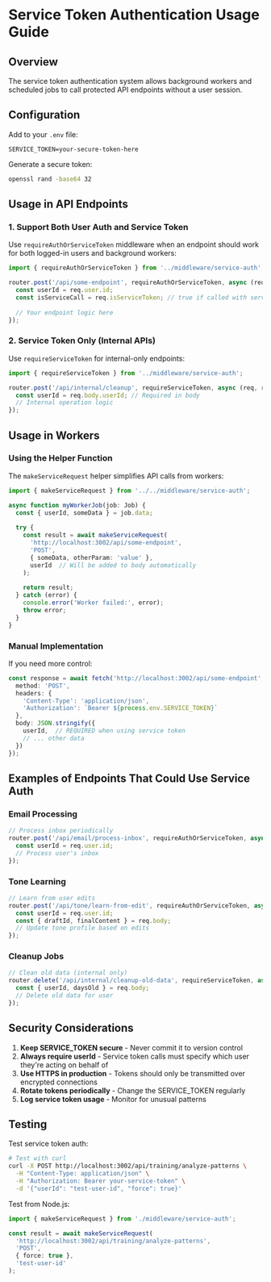 # Service Token Authentication Usage Guide

## Overview
The service token authentication system allows background workers and scheduled jobs to call protected API endpoints without a user session.

## Configuration
Add to your `.env` file:
```env
SERVICE_TOKEN=your-secure-token-here
```

Generate a secure token:
```bash
openssl rand -base64 32
```

## Usage in API Endpoints

### 1. Support Both User Auth and Service Token
Use `requireAuthOrServiceToken` middleware when an endpoint should work for both logged-in users and background workers:

```typescript
import { requireAuthOrServiceToken } from '../middleware/service-auth';

router.post('/api/some-endpoint', requireAuthOrServiceToken, async (req, res) => {
  const userId = req.user.id;
  const isServiceCall = req.isServiceToken; // true if called with service token
  
  // Your endpoint logic here
});
```

### 2. Service Token Only (Internal APIs)
Use `requireServiceToken` for internal-only endpoints:

```typescript
import { requireServiceToken } from '../middleware/service-auth';

router.post('/api/internal/cleanup', requireServiceToken, async (req, res) => {
  const userId = req.body.userId; // Required in body
  // Internal operation logic
});
```

## Usage in Workers

### Using the Helper Function
The `makeServiceRequest` helper simplifies API calls from workers:

```typescript
import { makeServiceRequest } from '../../middleware/service-auth';

async function myWorkerJob(job: Job) {
  const { userId, someData } = job.data;
  
  try {
    const result = await makeServiceRequest(
      'http://localhost:3002/api/some-endpoint',
      'POST',
      { someData, otherParam: 'value' },
      userId  // Will be added to body automatically
    );
    
    return result;
  } catch (error) {
    console.error('Worker failed:', error);
    throw error;
  }
}
```

### Manual Implementation
If you need more control:

```typescript
const response = await fetch('http://localhost:3002/api/some-endpoint', {
  method: 'POST',
  headers: {
    'Content-Type': 'application/json',
    'Authorization': `Bearer ${process.env.SERVICE_TOKEN}`
  },
  body: JSON.stringify({
    userId,  // REQUIRED when using service token
    // ... other data
  })
});
```

## Examples of Endpoints That Could Use Service Auth

### Email Processing
```typescript
// Process inbox periodically
router.post('/api/email/process-inbox', requireAuthOrServiceToken, async (req, res) => {
  const userId = req.user.id;
  // Process user's inbox
});
```

### Tone Learning
```typescript
// Learn from user edits
router.post('/api/tone/learn-from-edit', requireAuthOrServiceToken, async (req, res) => {
  const userId = req.user.id;
  const { draftId, finalContent } = req.body;
  // Update tone profile based on edits
});
```

### Cleanup Jobs
```typescript
// Clean old data (internal only)
router.delete('/api/internal/cleanup-old-data', requireServiceToken, async (req, res) => {
  const { userId, daysOld } = req.body;
  // Delete old data for user
});
```

## Security Considerations

1. **Keep SERVICE_TOKEN secure** - Never commit it to version control
2. **Always require userId** - Service token calls must specify which user they're acting on behalf of
3. **Use HTTPS in production** - Tokens should only be transmitted over encrypted connections
4. **Rotate tokens periodically** - Change the SERVICE_TOKEN regularly
5. **Log service token usage** - Monitor for unusual patterns

## Testing

Test service token auth:
```bash
# Test with curl
curl -X POST http://localhost:3002/api/training/analyze-patterns \
  -H "Content-Type: application/json" \
  -H "Authorization: Bearer your-service-token" \
  -d '{"userId": "test-user-id", "force": true}'
```

Test from Node.js:
```typescript
import { makeServiceRequest } from './middleware/service-auth';

const result = await makeServiceRequest(
  'http://localhost:3002/api/training/analyze-patterns',
  'POST',
  { force: true },
  'test-user-id'
);
```